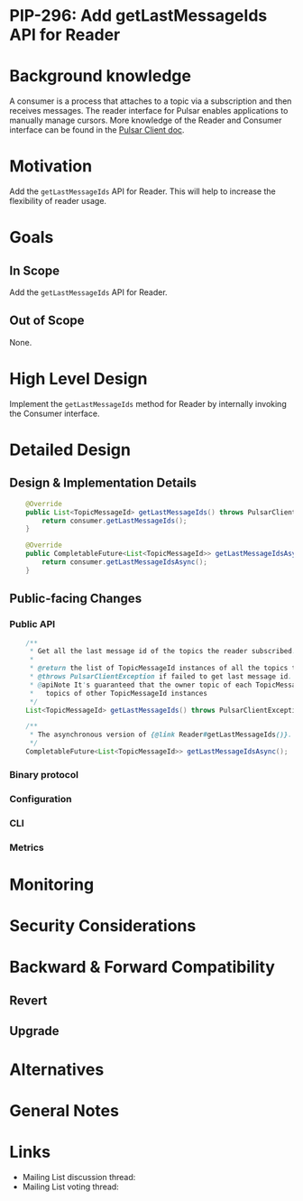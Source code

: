 # PIP-296: Add getLastMessageIds API for Reader

# Background knowledge
A consumer is a process that attaches to a topic via a subscription and then receives messages. The reader interface for Pulsar enables applications to manually manage cursors. More knowledge of the Reader and Consumer interface can be found in the [Pulsar Client doc](https://pulsar.apache.org/docs/next/concepts-clients/#reader).

# Motivation

Add the `getLastMessageIds` API for Reader.  This will help to increase the flexibility of reader usage.

# Goals

## In Scope

Add the `getLastMessageIds` API for Reader.

## Out of Scope

None.


# High Level Design

Implement the `getLastMessageIds` method for Reader by internally invoking the Consumer interface.

# Detailed Design

## Design & Implementation Details
```java
    @Override
    public List<TopicMessageId> getLastMessageIds() throws PulsarClientException {
        return consumer.getLastMessageIds();
    }

    @Override
    public CompletableFuture<List<TopicMessageId>> getLastMessageIdsAsync() {
        return consumer.getLastMessageIdsAsync();
    }
```

## Public-facing Changes



### Public API
```java
    /**
     * Get all the last message id of the topics the reader subscribed.
     *
     * @return the list of TopicMessageId instances of all the topics that the reader subscribed
     * @throws PulsarClientException if failed to get last message id.
     * @apiNote It's guaranteed that the owner topic of each TopicMessageId in the returned list is different from owner
     *   topics of other TopicMessageId instances
     */
    List<TopicMessageId> getLastMessageIds() throws PulsarClientException;

    /**
     * The asynchronous version of {@link Reader#getLastMessageIds()}.
     */
    CompletableFuture<List<TopicMessageId>> getLastMessageIdsAsync();
```
### Binary protocol

### Configuration

### CLI

### Metrics

# Monitoring


# Security Considerations


# Backward & Forward Compatibility

## Revert


## Upgrade



# Alternatives


# General Notes

# Links

<!--
Updated afterwards
-->
* Mailing List discussion thread:
* Mailing List voting thread:
